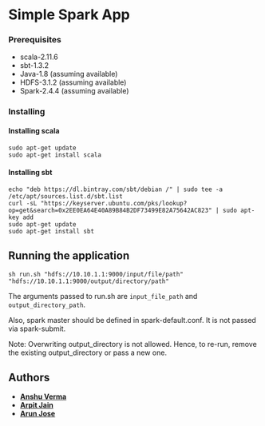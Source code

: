 # Simple Spark App

### Prerequisites

* scala-2.11.6
* sbt-1.3.2
* Java-1.8 (assuming available)
* HDFS-3.1.2 (assuming available)
* Spark-2.4.4 (assuming available)

### Installing

#### Installing scala
```
sudo apt-get update
sudo apt-get install scala
```

#### Installing sbt
```
echo "deb https://dl.bintray.com/sbt/debian /" | sudo tee -a /etc/apt/sources.list.d/sbt.list
curl -sL "https://keyserver.ubuntu.com/pks/lookup?op=get&search=0x2EE0EA64E40A89B84B2DF73499E82A75642AC823" | sudo apt-key add
sudo apt-get update
sudo apt-get install sbt
```

## Running the application

```sh run.sh "hdfs://10.10.1.1:9000/input/file/path" "hdfs://10.10.1.1:9000/output/directory/path"```

The arguments passed to run.sh are `input_file_path` and `output_directory_path`.

Also, spark master should be defined in spark-default.conf. It is not passed via spark-submit.

Note: Overwriting output_directory is not allowed. Hence, to re-run, remove the existing output_directory or pass a new one.

## Authors

* **[Anshu Verma](https://github.com/v-anshu)**
* **[Arpit Jain](https://github.com/calvincodes)**
* **[Arun Jose](https://github.com/jose-arun)**
